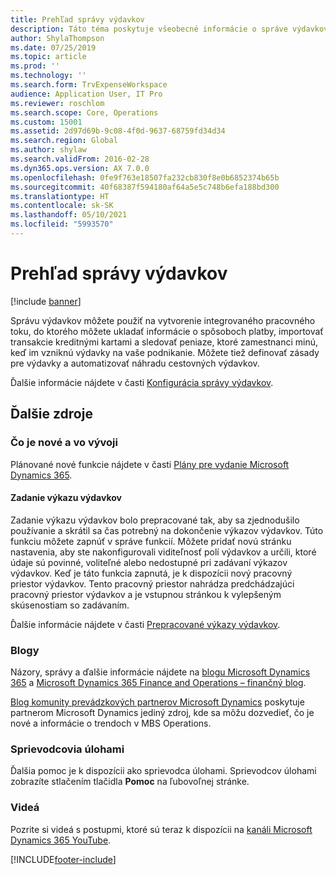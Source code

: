 ```yaml
---
title: Prehľad správy výdavkov
description: Táto téma poskytuje všeobecné informácie o správe výdavkov a odkazy na ďalšie zdroje. Správu výdavkov môžete použiť na vytvorenie integrovaného pracovného toku, do ktorého môžete ukladať informácie o spôsoboch platby, importovať transakcie kreditnými kartami a sledovať peniaze, ktoré zamestnanci minú, keď im vzniknú výdavky na vaše podnikanie.
author: ShylaThompson
ms.date: 07/25/2019
ms.topic: article
ms.prod: ''
ms.technology: ''
ms.search.form: TrvExpenseWorkspace
audience: Application User, IT Pro
ms.reviewer: roschlom
ms.search.scope: Core, Operations
ms.custom: 15001
ms.assetid: 2d97d69b-9c08-4f0d-9637-68759fd34d34
ms.search.region: Global
ms.author: shylaw
ms.search.validFrom: 2016-02-28
ms.dyn365.ops.version: AX 7.0.0
ms.openlocfilehash: 0fe9f763e18507fa232cb830f8e0b6852374b65b
ms.sourcegitcommit: 40f68387f594180af64a5e5c748b6efa188bd300
ms.translationtype: HT
ms.contentlocale: sk-SK
ms.lasthandoff: 05/10/2021
ms.locfileid: "5993570"
---
```

# <a name="expense-management-overview"></a>Prehľad správy výdavkov

[!include [banner](../includes/banner.md)]

Správu výdavkov môžete použiť na vytvorenie integrovaného pracovného toku, do ktorého môžete ukladať informácie o spôsoboch platby, importovať transakcie kreditnými kartami a sledovať peniaze, ktoré zamestnanci minú, keď im vzniknú výdavky na vaše podnikanie. Môžete tiež definovať zásady pre výdavky a automatizovať náhradu cestovných výdavkov.

Ďalšie informácie nájdete v časti [Konfigurácia správy výdavkov](plan-expense-management.md).

## <a name="additional-resources"></a>Ďalšie zdroje

### <a name="whats-new-and-in-development"></a>Čo je nové a vo vývoji

Plánované nové funkcie nájdete v časti [Plány pre vydanie Microsoft Dynamics 365](/dynamics365/release-plans/).

#### <a name="expense-report-entry"></a>Zadanie výkazu výdavkov

Zadanie výkazu výdavkov bolo prepracované tak, aby sa zjednodušilo používanie a skrátil sa čas potrebný na dokončenie výkazov výdavkov. Túto funkciu môžete zapnúť v správe funkcií. Môžete pridať novú stránku nastavenia, aby ste nakonfigurovali viditeľnosť polí výdavkov a určili, ktoré údaje sú povinné, voliteľné alebo nedostupné pri zadávaní výkazov výdavkov. Keď je táto funkcia zapnutá, je k dispozícii nový pracovný priestor výdavkov. Tento pracovný priestor nahrádza predchádzajúci pracovný priestor výdavkov a je vstupnou stránkou k vylepšeným skúsenostiam so zadávaním.

Ďalšie informácie nájdete v časti [Prepracované výkazy výdavkov](ExpenseWorkspaceNew.md).

### <a name="blogs"></a>Blogy

Názory, správy a ďalšie informácie nájdete na [blogu Microsoft Dynamics 365](https://community.dynamics.com/b/msftdynamicsblog?c=Enterprise) a [Microsoft Dynamics 365 Finance and Operations – finančný blog](https://community.dynamics.com/365/financeandoperations/b/financials).

[Blog komunity prevádzkových partnerov Microsoft Dynamics](https://community.dynamics.com/partner/b/operationspartnercommunityblog) poskytuje partnerom Microsoft Dynamics jediný zdroj, kde sa môžu dozvedieť, čo je nové a informácie o trendoch v MBS Operations.

### <a name="task-guides"></a>Sprievodcovia úlohami

Ďalšia pomoc je k dispozícii ako sprievodca úlohami. Sprievodcov úlohami zobrazíte stlačením tlačidla **Pomoc** na ľubovoľnej stránke.

### <a name="videos"></a>Videá

Pozrite si videá s postupmi, ktoré sú teraz k dispozícii na [kanáli Microsoft Dynamics 365 YouTube](https://www.youtube.com/channel/UCJGCg4rB3QSs8y_1FquelBQ).


[!INCLUDE[footer-include](../includes/footer-banner.md)]